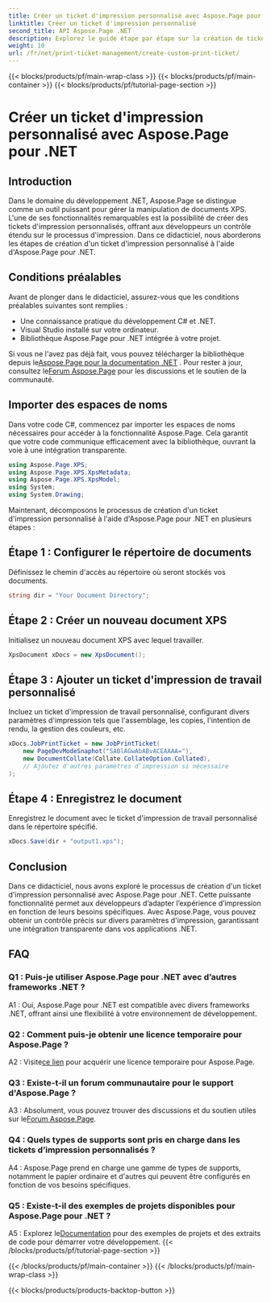 ```yaml
---
title: Créer un ticket d'impression personnalisé avec Aspose.Page pour .NET
linktitle: Créer un ticket d'impression personnalisé
second_title: API Aspose.Page .NET
description: Explorez le guide étape par étape sur la création de tickets d'impression personnalisés à l'aide d'Aspose.Page pour .NET. Adaptez votre expérience d’impression avec un contrôle précis.
weight: 10
url: /fr/net/print-ticket-management/create-custom-print-ticket/
---
```


{{< blocks/products/pf/main-wrap-class >}}
{{< blocks/products/pf/main-container >}}
{{< blocks/products/pf/tutorial-page-section >}}

# Créer un ticket d'impression personnalisé avec Aspose.Page pour .NET

## Introduction

Dans le domaine du développement .NET, Aspose.Page se distingue comme un outil puissant pour gérer la manipulation de documents XPS. L'une de ses fonctionnalités remarquables est la possibilité de créer des tickets d'impression personnalisés, offrant aux développeurs un contrôle étendu sur le processus d'impression. Dans ce didacticiel, nous aborderons les étapes de création d'un ticket d'impression personnalisé à l'aide d'Aspose.Page pour .NET.

## Conditions préalables

Avant de plonger dans le didacticiel, assurez-vous que les conditions préalables suivantes sont remplies :

- Une connaissance pratique du développement C# et .NET.
- Visual Studio installé sur votre ordinateur.
- Bibliothèque Aspose.Page pour .NET intégrée à votre projet.

 Si vous ne l'avez pas déjà fait, vous pouvez télécharger la bibliothèque depuis le[Aspose.Page pour la documentation .NET](https://reference.aspose.com/page/net/) . Pour rester à jour, consultez le[Forum Aspose.Page](https://forum.aspose.com/c/page/39) pour les discussions et le soutien de la communauté.

## Importer des espaces de noms

Dans votre code C#, commencez par importer les espaces de noms nécessaires pour accéder à la fonctionnalité Aspose.Page. Cela garantit que votre code communique efficacement avec la bibliothèque, ouvrant la voie à une intégration transparente.

```csharp
using Aspose.Page.XPS;
using Aspose.Page.XPS.XpsMetadata;
using Aspose.Page.XPS.XpsModel;
using System;
using System.Drawing;
```

Maintenant, décomposons le processus de création d'un ticket d'impression personnalisé à l'aide d'Aspose.Page pour .NET en plusieurs étapes :

## Étape 1 : Configurer le répertoire de documents

Définissez le chemin d'accès au répertoire où seront stockés vos documents.

```csharp
string dir = "Your Document Directory";
```

## Étape 2 : Créer un nouveau document XPS

Initialisez un nouveau document XPS avec lequel travailler.

```csharp
XpsDocument xDocs = new XpsDocument();
```

## Étape 3 : Ajouter un ticket d'impression de travail personnalisé

Incluez un ticket d'impression de travail personnalisé, configurant divers paramètres d'impression tels que l'assemblage, les copies, l'intention de rendu, la gestion des couleurs, etc.

```csharp
xDocs.JobPrintTicket = new JobPrintTicket(
    new PageDevModeSnaphot("SABlAGwAbABvACEAAAA="),
    new DocumentCollate(Collate.CollateOption.Collated),
    // Ajoutez d'autres paramètres d'impression si nécessaire
);
```

## Étape 4 : Enregistrez le document

Enregistrez le document avec le ticket d'impression de travail personnalisé dans le répertoire spécifié.

```csharp
xDocs.Save(dir + "output1.xps");
```

## Conclusion

Dans ce didacticiel, nous avons exploré le processus de création d'un ticket d'impression personnalisé avec Aspose.Page pour .NET. Cette puissante fonctionnalité permet aux développeurs d’adapter l’expérience d’impression en fonction de leurs besoins spécifiques. Avec Aspose.Page, vous pouvez obtenir un contrôle précis sur divers paramètres d'impression, garantissant une intégration transparente dans vos applications .NET.

## FAQ

### Q1 : Puis-je utiliser Aspose.Page pour .NET avec d’autres frameworks .NET ?

A1 : Oui, Aspose.Page pour .NET est compatible avec divers frameworks .NET, offrant ainsi une flexibilité à votre environnement de développement.

### Q2 : Comment puis-je obtenir une licence temporaire pour Aspose.Page ?

 A2 : Visite[ce lien](https://purchase.aspose.com/temporary-license/) pour acquérir une licence temporaire pour Aspose.Page.

### Q3 : Existe-t-il un forum communautaire pour le support d'Aspose.Page ?

 A3 : Absolument, vous pouvez trouver des discussions et du soutien utiles sur le[Forum Aspose.Page](https://forum.aspose.com/c/page/39).

### Q4 : Quels types de supports sont pris en charge dans les tickets d’impression personnalisés ?

A4 : Aspose.Page prend en charge une gamme de types de supports, notamment le papier ordinaire et d'autres qui peuvent être configurés en fonction de vos besoins spécifiques.

### Q5 : Existe-t-il des exemples de projets disponibles pour Aspose.Page pour .NET ?

 A5 : Explorez le[Documentation](https://reference.aspose.com/page/net/) pour des exemples de projets et des extraits de code pour démarrer votre développement.
{{< /blocks/products/pf/tutorial-page-section >}}

{{< /blocks/products/pf/main-container >}}
{{< /blocks/products/pf/main-wrap-class >}}

{{< blocks/products/products-backtop-button >}}
